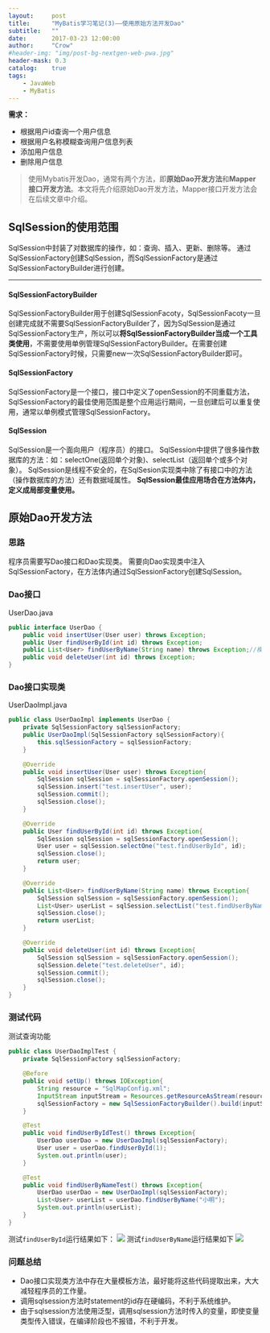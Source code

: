 ```yaml
---
layout:     post
title:      "MyBatis学习笔记(3)——使用原始方法开发Dao"
subtitle:   ""
date:       2017-03-23 12:00:00
author:     "Crow"
#header-img: "img/post-bg-nextgen-web-pwa.jpg"
header-mask: 0.3
catalog:    true
tags:
    - JavaWeb
    - MyBatis
---
```


**需求：**
+ 根据用户id查询一个用户信息
+ 根据用户名称模糊查询用户信息列表
+ 添加用户信息
+ 删除用户信息

> 使用Mybatis开发Dao，通常有两个方法，即**原始Dao开发方法**和**Mapper接口开发方法**。本文将先介绍原始Dao开发方法，Mapper接口开发方法会在后续文章中介绍。

## SqlSession的使用范围

SqlSession中封装了对数据库的操作，如：查询、插入、更新、删除等。
通过SqlSessionFactory创建SqlSession，而SqlSessionFactory是通过SqlSessionFactoryBuilder进行创建。

---
####  SqlSessionFactoryBuilder
SqlSessionFactoryBuilder用于创建SqlSessionFacoty，SqlSessionFacoty一旦创建完成就不需要SqlSessionFactoryBuilder了，因为SqlSession是通过SqlSessionFactory生产，所以可以**将SqlSessionFactoryBuilder当成一个工具类使用**，不需要使用单例管理SqlSessionFactoryBuilder。在需要创建SqlSessionFactory时候，只需要new一次SqlSessionFactoryBuilder即可。
#### SqlSessionFactory
SqlSessionFactory是一个接口，接口中定义了openSession的不同重载方法，SqlSessionFactory的最佳使用范围是整个应用运行期间，一旦创建后可以重复使用，通常以单例模式管理SqlSessionFactory。
#### SqlSession
SqlSession是一个面向用户（程序员）的接口。
SqlSession中提供了很多操作数据库的方法：如：selectOne(返回单个对象)、selectList（返回单个或多个对象）。
SqlSession是线程不安全的，在SqlSesion实现类中除了有接口中的方法（操作数据库的方法）还有数据域属性。
**SqlSession最佳应用场合在方法体内，定义成局部变量使用。**

## 原始Dao开发方法
 
### 思路
程序员需要写Dao接口和Dao实现类。
需要向Dao实现类中注入SqlSessionFactory，在方法体内通过SqlSessionFactory创建SqlSession。

### Dao接口
UserDao.java
```java
public interface UserDao {
    public void insertUser(User user) throws Exception;
    public User findUserById(int id) throws Exception;
    public List<User> findUserByName(String name) throws Exception;//模糊查找
    public void deleteUser(int id) throws Exception;
}
```

### Dao接口实现类
UserDaoImpl.java
```java
public class UserDaoImpl implements UserDao {
    private SqlSessionFactory sqlSessionFactory;
    public UserDaoImpl(SqlSessionFactory sqlSessionFactory){
        this.sqlSessionFactory = sqlSessionFactory;
    }

    @Override
    public void insertUser(User user) throws Exception{
        SqlSession sqlSession = sqlSessionFactory.openSession();
        sqlSession.insert("test.insertUser", user);
        sqlSession.commit();
        sqlSession.close();
    }

    @Override
    public User findUserById(int id) throws Exception{
        SqlSession sqlSession = sqlSessionFactory.openSession();
        User user = sqlSession.selectOne("test.findUserById", id);
        sqlSession.close();
        return user;
    }

    @Override
    public List<User> findUserByName(String name) throws Exception{
        SqlSession sqlSession = sqlSessionFactory.openSession();
        List<User> userList = sqlSession.selectList("test.findUserByName", name);
        sqlSession.close();
        return userList;
    }

    @Override
    public void deleteUser(int id) throws Exception{
        SqlSession sqlSession = sqlSessionFactory.openSession();
        sqlSession.delete("test.deleteUser", id);
        sqlSession.commit();
        sqlSession.close();
    }
}
```

### 测试代码
测试查询功能
```java
public class UserDaoImplTest {
    private SqlSessionFactory sqlSessionFactory;

    @Before
    public void setUp() throws IOException{
        String resource = "SqlMapConfig.xml";
        InputStream inputStream = Resources.getResourceAsStream(resource);
        sqlSessionFactory = new SqlSessionFactoryBuilder().build(inputStream);
    }

    @Test
    public void findUserByIdTest() throws Exception{
        UserDao userDao = new UserDaoImpl(sqlSessionFactory);
        User user = userDao.findUserById(1);
        System.out.println(user);
    }

    @Test
    public void findUserByNameTest() throws Exception{
        UserDao userDao = new UserDaoImpl(sqlSessionFactory);
        List<User> userList = userDao.findUserByName("小明");
        System.out.println(userList);
    }
}
```

测试`findUserById`运行结果如下：
![](http://pic.yupoo.com/crowhawk/GjFSySrd/15t8Sh.jpg)
测试`findUserByName`运行结果如下
![](http://pic.yupoo.com/crowhawk/GjFSyGax/BhBdf.jpg)

### 问题总结
+ Dao接口实现类方法中存在大量模板方法，最好能将这些代码提取出来，大大减轻程序员的工作量。
+ 调用sqlsession方法时statement的id存在硬编码，不利于系统维护。
+ 由于sqlsession方法使用泛型，调用sqlsession方法时传入的变量，即使变量类型传入错误，在编译阶段也不报错，不利于开发。

